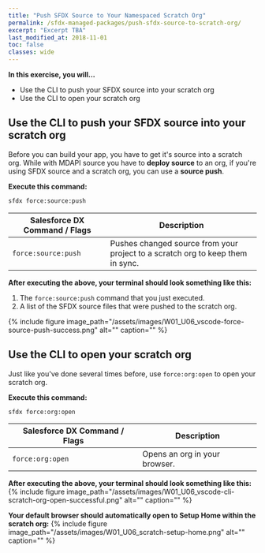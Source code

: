 ```yaml
---
title: "Push SFDX Source to Your Namespaced Scratch Org"
permalink: /sfdx-managed-packages/push-sfdx-source-to-scratch-org/
excerpt: "Excerpt TBA"
last_modified_at: 2018-11-01
toc: false
classes: wide
---
```


**In this exercise, you will...**

* Use the CLI to push your SFDX source into your scratch org
* Use the CLI to open your scratch org

## Use the CLI to push your SFDX source into your scratch org
Before you can build your app, you have to get it's source into a scratch org.  While with MDAPI source you have to **deploy source** to an org, if you're using SFDX source and a scratch org, you can use a **source push**.

**Execute this command:**
```bash
sfdx force:source:push
```

| Salesforce DX Command / Flags   | Description                                             |
| --------------------------------| --------------------------------------------------------|
| `force:source:push`             | Pushes changed source from your project to a scratch org to keep them in sync. |


**After executing the above, your terminal should look something like this:**

1. The `force:source:push` command that you just executed.
2. A list of the SFDX source files that were pushed to the scratch org.

{% include figure image_path="/assets/images/W01_U06_vscode-force-source-push-success.png" alt="" caption="" %}


## Use the CLI to open your scratch org
Just like you've done several times before, use `force:org:open` to open your scratch org.

**Execute this command:**
```bash
sfdx force:org:open
```

| Salesforce DX Command / Flags   | Description                                             |
| --------------------------------| --------------------------------------------------------|
| `force:org:open`                | Opens an org in your browser.                           |

**After executing the above, your terminal should look something like this:**
{% include figure image_path="/assets/images/W01_U06_vscode-cli-scratch-org-open-successful.png" alt="" caption="" %}

**Your default browser should automatically open to Setup Home within the scratch org:**
{% include figure image_path="/assets/images/W01_U06_scratch-setup-home.png" alt="" caption="" %}
